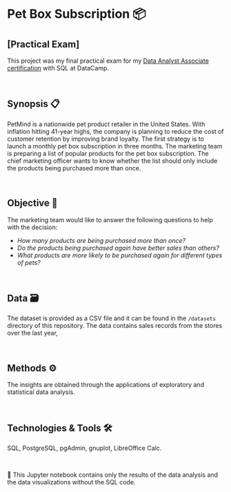 # Pet Box Subscription 📦 

## [Practical Exam]



This project was my final practical exam for my [Data Analyst Associate certification](https://www.datacamp.com/certificate/DAA0014151997793) with SQL at DataCamp.

<br/>

## Synopsis :clipboard:

PetMind is a nationwide pet product retailer in the United States. With inflation hitting 41-year highs, the company is planning to reduce the cost of customer retention by improving brand loyalty. The first strategy is to launch a monthly pet box subscription in three months. The marketing team is preparing a list of popular products for the pet box subscription. The chief marketing officer wants to know whether the list should only include the products being purchased more than once.

<br/>

## Objective :dart:

The marketing team would like to answer the following questions to help with the decision:

* _How many products are being purchased more than once?_
* _Do the products being purchased again have better sales than others?_
* _What products are more likely to be purchased again for different types of pets?_

<br/>

## Data :card_file_box:

The dataset is provided as a CSV file and it can be found in the `/datasets` directory of this repository. The data contains sales records from the stores over the last year,

<br/>

## Methods :gear:

The insights are obtained through the applications of exploratory and statistical data analysis.

<br/>

## Technologies & Tools :hammer_and_wrench:

SQL, PostgreSQL, pgAdmin, gnuplot, LibreOffice Calc.

<br/>

:memo: This Jupyter notebook contains only the results of the data analysis and the data visualizations without the SQL code.